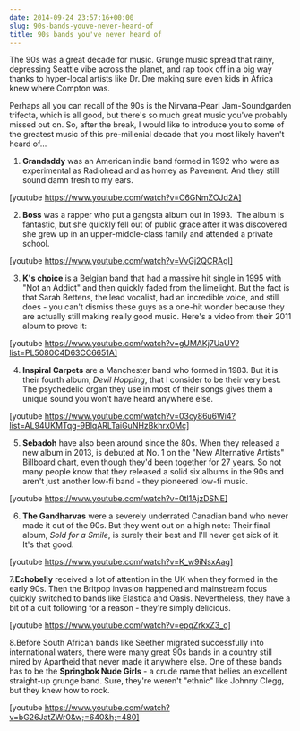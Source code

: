```yaml
---
date: 2014-09-24 23:57:16+00:00
slug: 90s-bands-youve-never-heard-of
title: 90s bands you've never heard of
---
```


The 90s was a great decade for music. Grunge music spread that rainy, depressing Seattle vibe across the planet, and rap took off in a big way thanks to hyper-local artists like Dr. Dre making sure even kids in Africa knew where Compton was.

Perhaps all you can recall of the 90s is the Nirvana-Pearl Jam-Soundgarden trifecta, which is all good, but there's so much great music you've probably missed out on. So, after the break, I would like to introduce you to some of the greatest music of this pre-millenial decade that you most likely haven't heard of...

1. **Grandaddy** was an American indie band formed in 1992 who were as experimental as Radiohead and as homey as Pavement. And they still sound damn fresh to my ears.

[youtube https://www.youtube.com/watch?v=C6GNmZOJd2A]

2. **Boss** was a rapper who put a gangsta album out in 1993.  The album is fantastic, but she quickly fell out of public grace after it was discovered she grew up in an upper-middle-class family and attended a private school.

[youtube https://www.youtube.com/watch?v=VvGj2QCRAgI]

3. **K's choice** is a Belgian band that had a massive hit single in 1995 with "Not an Addict" and then quickly faded from the limelight. But the fact is that Sarah Bettens, the lead vocalist, had an incredible voice, and still does - you can't dismiss these guys as a one-hit wonder because they are actually still making really good music. Here's a video from their 2011 album to prove it:

[youtube https://www.youtube.com/watch?v=gUMAKj7UaUY?list=PL5080C4D63CC6651A]

4. **Inspiral Carpets** are a Manchester band who formed in 1983. But it is their fourth album, _Devil Hopping_, that I consider to be their very best. The psychedelic organ they use in most of their songs gives them a unique sound you won't have heard anywhere else.

[youtube https://www.youtube.com/watch?v=03cy86u6Wi4?list=AL94UKMTqg-9BlqARLTaiGuNHzBkhrx0Mc]

5. **Sebadoh** have also been around since the 80s. When they released a new album in 2013, is debuted at No. 1 on the "New Alternative Artists" Billboard chart, even though they'd been together for 27 years. So not many people know that they released a solid six albums in the 90s and aren't just another low-fi band - they pioneered low-fi music.

[youtube https://www.youtube.com/watch?v=0tl1AjzDSNE]

6. **The Gandharvas** were a severely underrated Canadian band who never made it out of the 90s. But they went out on a high note: Their final album, _Sold for a Smile_, is surely their best and I'll never get sick of it. It's that good.

[youtube https://www.youtube.com/watch?v=K_w9iNsxAag]

7.**Echobelly** received a lot of attention in the UK when they formed in the early 90s. Then the Britpop invasion happened and mainstream focus quickly switched to bands like Elastica and Oasis. Nevertheless, they have a bit of a cult following for a reason - they're simply delicious.

[youtube https://www.youtube.com/watch?v=epqZrkxZ3_o]

8.Before South African bands like Seether migrated successfully into international waters, there were many great 90s bands in a country still mired by Apartheid that never made it anywhere else. One of these bands has to be the **Springbok Nude Girls** - a crude name that belies an excellent straight-up grunge band. Sure, they're weren't "ethnic" like Johnny Clegg, but they knew how to rock.

[youtube https://www.youtube.com/watch?v=bG26JatZWr0&w;=640&h;=480] 
